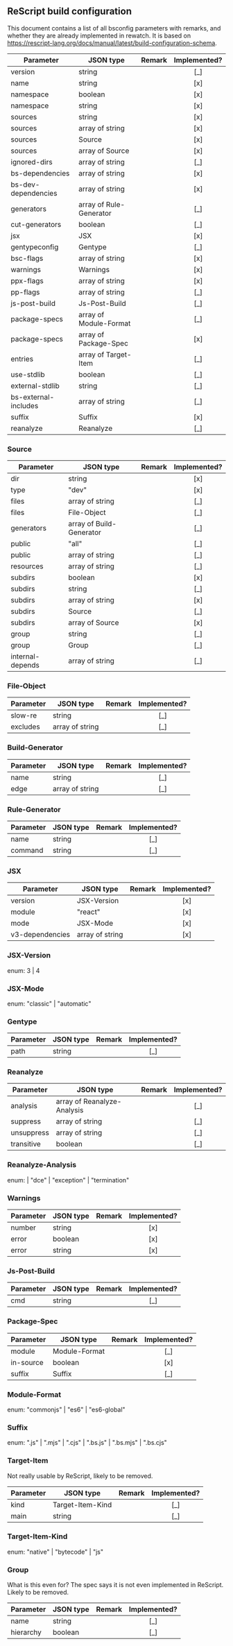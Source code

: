 ## ReScript build configuration

This document contains a list of all bsconfig parameters with remarks, and whether they are already implemented in rewatch. It is based on https://rescript-lang.org/docs/manual/latest/build-configuration-schema.

| Parameter            | JSON type               | Remark | Implemented? |
| -------------------- | ----------------------- | ------ | :----------: |
| version              | string                  |        |     [_]      |
| name                 | string                  |        |     [x]      |
| namespace            | boolean                 |        |     [x]      |
| namespace            | string                  |        |     [x]      |
| sources              | string                  |        |     [x]      |
| sources              | array of string         |        |     [x]      |
| sources              | Source                  |        |     [x]      |
| sources              | array of Source         |        |     [x]      |
| ignored-dirs         | array of string         |        |     [_]      |
| bs-dependencies      | array of string         |        |     [x]      |
| bs-dev-dependencies  | array of string         |        |     [x]      |
| generators           | array of Rule-Generator |        |     [_]      |
| cut-generators       | boolean                 |        |     [_]      |
| jsx                  | JSX                     |        |     [x]      |
| gentypeconfig        | Gentype                 |        |     [_]      |
| bsc-flags            | array of string         |        |     [x]      |
| warnings             | Warnings                |        |     [x]      |
| ppx-flags            | array of string         |        |     [x]      |
| pp-flags             | array of string         |        |     [_]      |
| js-post-build        | Js-Post-Build           |        |     [_]      |
| package-specs        | array of Module-Format  |        |     [_]      |
| package-specs        | array of Package-Spec   |        |     [x]      |
| entries              | array of Target-Item    |        |     [_]      |
| use-stdlib           | boolean                 |        |     [_]      |
| external-stdlib      | string                  |        |     [_]      |
| bs-external-includes | array of string         |        |     [_]      |
| suffix               | Suffix                  |        |     [x]      |
| reanalyze            | Reanalyze               |        |     [_]      |

### Source

| Parameter        | JSON type                | Remark | Implemented? |
| ---------------- | ------------------------ | ------ | :----------: |
| dir              | string                   |        |     [x]      |
| type             | "dev"                    |        |     [x]      |
| files            | array of string          |        |     [_]      |
| files            | File-Object              |        |     [_]      |
| generators       | array of Build-Generator |        |     [_]      |
| public           | "all"                    |        |     [_]      |
| public           | array of string          |        |     [_]      |
| resources        | array of string          |        |     [_]      |
| subdirs          | boolean                  |        |     [x]      |
| subdirs          | string                   |        |     [_]      |
| subdirs          | array of string          |        |     [x]      |
| subdirs          | Source                   |        |     [_]      |
| subdirs          | array of Source          |        |     [x]      |
| group            | string                   |        |     [_]      |
| group            | Group                    |        |     [_]      |
| internal-depends | array of string          |        |     [_]      |

### File-Object

| Parameter | JSON type       | Remark | Implemented? |
| --------- | --------------- | ------ | :----------: |
| slow-re   | string          |        |     [_]      |
| excludes  | array of string |        |     [_]      |

### Build-Generator

| Parameter | JSON type       | Remark | Implemented? |
| --------- | --------------- | ------ | :----------: |
| name      | string          |        |     [_]      |
| edge      | array of string |        |     [_]      |

### Rule-Generator

| Parameter | JSON type | Remark | Implemented? |
| --------- | --------- | ------ | :----------: |
| name      | string    |        |     [_]      |
| command   | string    |        |     [_]      |

### JSX

| Parameter       | JSON type       | Remark | Implemented? |
| --------------- | --------------- | ------ | :----------: |
| version         | JSX-Version     |        |     [x]      |
| module          | "react"         |        |     [x]      |
| mode            | JSX-Mode        |        |     [x]      |
| v3-dependencies | array of string |        |     [x]      |

### JSX-Version

enum: 3 | 4

### JSX-Mode

enum: "classic" | "automatic"

### Gentype

| Parameter | JSON type | Remark | Implemented? |
| --------- | --------- | ------ | :----------: |
| path      | string    |        |     [_]      |

### Reanalyze

| Parameter  | JSON type                   | Remark | Implemented? |
| ---------- | --------------------------- | ------ | :----------: |
| analysis   | array of Reanalyze-Analysis |        |     [_]      |
| suppress   | array of string             |        |     [_]      |
| unsuppress | array of string             |        |     [_]      |
| transitive | boolean                     |        |     [_]      |

### Reanalyze-Analysis

enum: | "dce" | "exception" | "termination"

### Warnings

| Parameter | JSON type | Remark | Implemented? |
| --------- | --------- | ------ | :----------: |
| number    | string    |        |     [x]      |
| error     | boolean   |        |     [x]      |
| error     | string    |        |     [x]      |

### Js-Post-Build

| Parameter | JSON type | Remark | Implemented? |
| --------- | --------- | ------ | :----------: |
| cmd       | string    |        |     [_]      |

### Package-Spec

| Parameter | JSON type     | Remark | Implemented? |
| --------- | ------------- | ------ | :----------: |
| module    | Module-Format |        |     [_]      |
| in-source | boolean       |        |     [x]      |
| suffix    | Suffix        |        |     [_]      |

### Module-Format

enum: "commonjs" | "es6" | "es6-global"

### Suffix

enum: ".js" | ".mjs" | ".cjs" | ".bs.js" | ".bs.mjs" | ".bs.cjs"

### Target-Item

Not really usable by ReScript, likely to be removed.

| Parameter | JSON type        | Remark | Implemented? |
| --------- | ---------------- | ------ | :----------: |
| kind      | Target-Item-Kind |        |     [_]      |
| main      | string           |        |     [_]      |

### Target-Item-Kind

enum: "native" | "bytecode" | "js"

### Group

What is this even for? The spec says it is not even implemented in ReScript. Likely to be removed.

| Parameter | JSON type | Remark | Implemented? |
| --------- | --------- | ------ | :----------: |
| name      | string    |        |     [_]      |
| hierarchy | boolean   |        |     [_]      |
